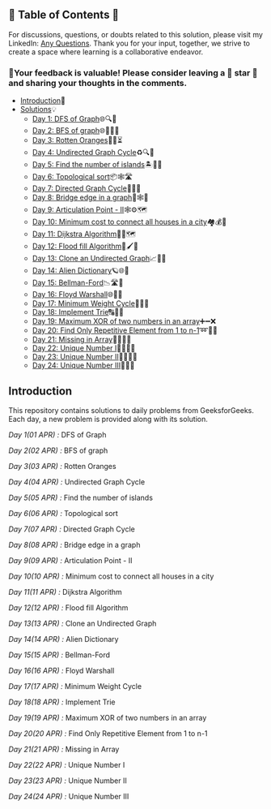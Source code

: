 ## 📜 Table of Contents 📜

For discussions, questions, or doubts related to this solution, please visit my LinkedIn: [Any Questions](https://www.linkedin.com/in/patel-hetkumar-sandipbhai-8b110525a). Thank you for your input, together, we strive to create a space where learning is a collaborative endeavor.

### 🔮Your feedback is valuable! Please consider leaving a 🌟 star 🌟 and sharing your thoughts in the comments.

- [Introduction](../README.md)📝
- [Solutions]()💡
  - [Day 1: DFS of Graph](01(Apr)%20DFS%20of%20Graph.md)🌐🔍🌲
  - [Day 2: BFS of graph](02(Apr)%20BFS%20of%20graph.md)🌐🚶‍♂️🌲
  - [Day 3: Rotten Oranges](03(Apr)%20Rotten%20Oranges.md)🍊🦠⏳
  - [Day 4: Undirected Graph Cycle](04(Apr)%20Undirected%20Graph%20Cycle.md)♻️🔍💠
  - [Day 5: Find the number of islands](05(Apr)%20Find%20the%20number%20of%20islands.md)🏝️🧭⛵
  - [Day 6: Topological sort](06(Apr)%20Topological%20sort.md)📦🕸️🛣️
  - [Day 7: Directed Graph Cycle](07(Apr)%20Directed%20Graph%20Cycle.md)🔄🔁🚦
  - [Day 8: Bridge edge in a graph](08(Apr)%20Bridge%20edge%20in%20a%20graph.md)🌉🕸️🧭
  - [Day 9: Articulation Point - II](09(Apr)%20Articulation%20Point%20-%20II.md)🕸️⚙️🗺️
  - [Day 10: Minimum cost to connect all houses in a city](10(Apr)%20Minimum%20cost%20to%20connect%20all%20houses%20in%20a%20city.md)🏘️💰🌆
  - [Day 11: Dijkstra Algorithm](11(Apr)%20Dijkstra%20Algorithm.md)🚦📡🗺️
  - [Day 12: Flood fill Algorithm](12(Apr)%20Flood%20fill%20Algorithm.md)🌊🖌️📸
  - [Day 13: Clone an Undirected Graph](13(Apr)%20Clone%20an%20Undirected%20Graph.md)📈👥🧬
  - [Day 14: Alien Dictionary](14(Apr)%20Alien%20Dictionary.md)🪐🌐🦾
  - [Day 15: Bellman-Ford](15(Apr)%20Bellman-Ford.md)📉🛣️🚦
  - [Day 16: Floyd Warshall](16(Apr)%20Floyd%20Warshall.md)🌐🔁💥
  - [Day 17: Minimum Weight Cycle](17(Apr)%20Minimum%20Weight%20Cycle.md)🧮🌐🌀
  - [Day 18: Implement Trie](18(Apr)%20Implement%20Trie.md)🔠📝🚀
  - [Day 19: Maximum XOR of two numbers in an array](19(Apr)%20Maximum%20XOR%20of%20two%20numbers%20in%20an%20array.md)➕➖❌
  - [Day 20: Find Only Repetitive Element from 1 to n-1](20(Apr)%20Find%20Only%20Repetitive%20Element%20from%201%20to%20n-1.md)➿🔢🧷
  - [Day 21: Missing in Array](21(Apr)%20Missing%20in%20Array.md)🔢🧩🕵️‍♂️
  - [Day 22: Unique Number I](22(Apr)%20Unique%20Number%20I.md)🔢🧠🕵️‍♂
  - [Day 23: Unique Number II](23(Apr)%20Unique%20Number%20II.md)🔢🕵️‍♂️🧾
  - [Day 24: Unique Number III](24(Apr)%20Unique%20Number%20III.md)🔢🤯💥



## Introduction

This repository contains solutions to daily problems from GeeksforGeeks. Each day, a new problem is provided along with its solution.

*Day 1(01 APR) :* DFS of Graph

*Day 2(02 APR) :* BFS of graph

*Day 3(03 APR) :* Rotten Oranges

*Day 4(04 APR) :* Undirected Graph Cycle

*Day 5(05 APR) :* Find the number of islands

*Day 6(06 APR) :* Topological sort

*Day 7(07 APR) :* Directed Graph Cycle

*Day 8(08 APR) :* Bridge edge in a graph

*Day 9(09 APR) :* Articulation Point - II

*Day 10(10 APR) :* Minimum cost to connect all houses in a city

*Day 11(11 APR) :* Dijkstra Algorithm

*Day 12(12 APR) :* Flood fill Algorithm

*Day 13(13 APR) :* Clone an Undirected Graph

*Day 14(14 APR) :* Alien Dictionary

*Day 15(15 APR) :* Bellman-Ford

*Day 16(16 APR) :* Floyd Warshall

*Day 17(17 APR) :* Minimum Weight Cycle

*Day 18(18 APR) :* Implement Trie

*Day 19(19 APR) :* Maximum XOR of two numbers in an array

*Day 20(20 APR) :* Find Only Repetitive Element from 1 to n-1

*Day 21(21 APR) :* Missing in Array

*Day 22(22 APR) :* Unique Number I

*Day 23(23 APR) :* Unique Number II

*Day 24(24 APR) :* Unique Number III

<!--*Day 25(25 APR) :* 

*Day 26(26 APR) :* 

*Day 27(27 APR) :* 

*Day 28(28 APR) :* 

*Day 29(29 APR) :* 

*Day 30(30 APR) :*--> 
